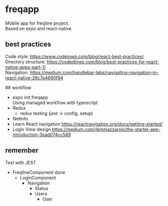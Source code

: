 # freqapp

Mobile app for freqline project.  
Based on expo and react-native.

## best practices

Code style: https://www.codeinwp.com/blog/react-best-practices/  
Directory structure: https://codedlines.com/blog/best-practices-for-react-native-apps-part-1/  
Navigation: https://medium.com/handlebar-labs/navigating-navigation-in-react-native-26c7e4690f94

## workflow

- expo init freqapp  
Using managed workflow with typescript
- Redux
  - redux testing (jest -> config, setup)
- NetInfo
- Learn React navigation https://reactnavigation.org/docs/getting-started/
- Login View design https://medium.com/@mmazzarolo/the-starter-app-introduction-3ead074cc589


## remember

Test with JEST
- FreqlineComponent done
  - LoginComponent
    - Navigation
      - Status
      - Users
        - User